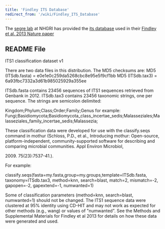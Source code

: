 ```yaml
---
title: 'Findley ITS Database'
redirect_from: '/wiki/Findley_ITS_Database'
---
```

The [segre lab](https://www.genome.gov/10000354) at NHGRI has provided
the [ its database](https://mothur.s3.us-east-2.amazonaws.com/wiki/findley_its_database.zip) used in
their [Findley et al. 2013 Nature
paper](https://www.ncbi.nlm.nih.gov/pubmed/23698366)

## README File

ITS1 classification dataset v1

There are two data files in this distribution. The MD5 checksums are:
MD5 (ITSdb.fasta) = e0e1e0c259da5268cbc8e95e5f9cf1bb MD5 (ITSdb.tax3) =
6a93fbc7332a3d61b985025929a355ee

ITSdb.fasta contains 23456 sequences of ITS1 sequences retrieved from
Genbank in 2012. ITSdb.tax3 contains 23456 taxonomic strings, one per
sequence. The strings are semicolon delimited:

Kingdom;Phylum;Class;Order;Family;Genus for example:
Fungi;Basidiomycota;Basidiomycota\_class\_incertae\_sedis;Malasseziales;Malasseziales\_family\_incertae\_sedis;Malassezia;

These classification data were developed for use with the classify.seqs
command in mothur (Schloss, P.D., et al., Introducing mothur:
Open-source, platform-independent, community-supported software for
describing and comparing microbial communities. Appl Environ Microbiol,

2009\. 75(23):7537-41.).

For example:

classify.seqs(fasta=my.fasta,group=my.groups,template=ITSdb.fasta,
taxonomy=ITSdb.tax3, method=knn, search=blast, match=2, mismatch=-2,
gapopen=-2, gapextend=-1, numwanted=1)

Some of classification parameters (method=knn, search=blast,
numwanted=1) should not be changed. The ITS1 sequence data were
clustered at 95% identity using CD-HIT and may not work as expected for
other methods (e.g., wang) or values of "numwanted". See the Methods
and Supplemental Materials for Findley et al 2013 for details on how
these data were generated and used.
